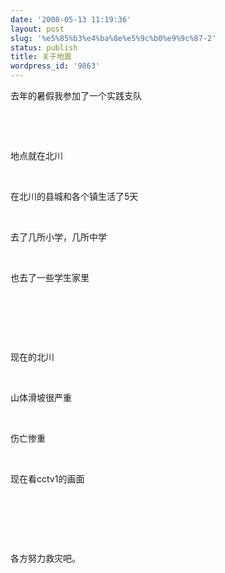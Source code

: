 ```yaml
---
date: '2008-05-13 11:19:36'
layout: post
slug: '%e5%85%b3%e4%ba%8e%e5%9c%b0%e9%9c%87-2'
status: publish
title: 关于地震
wordpress_id: '9863'
---
```


去年的暑假我参加了一个实践支队




 




 




地点就在北川




 




在北川的县城和各个镇生活了5天




 




去了几所小学，几所中学




 




也去了一些学生家里




 




 




 




现在的北川




 




山体滑坡很严重




 




伤亡惨重




 




现在看cctv1的画面




 




 




 




各方努力救灾吧。
